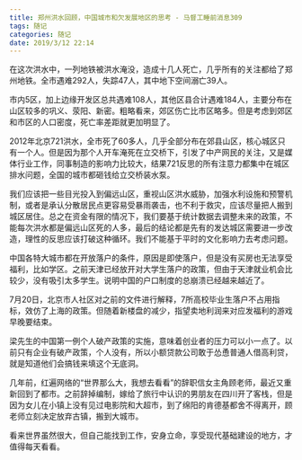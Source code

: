 ```yaml
---
title: 郑州洪水回顾，中国城市和欠发展地区的思考 - 马督工睡前消息309
tags: 随记
categories: 随记
date: 2019/3/12 22:14
---
```


在这次洪水中，一列地铁被洪水淹没，造成十几人死亡，几乎所有的关注都给了郑州地铁。全市遇难292人，失踪47人，其中地下空间溺亡39人。

市内5区，加上边缘开发区总共遇难108人，其他区县合计遇难184人，主要分布在山区较多的巩义、荥阳、新密。粗略看来，郊区伤亡比市区略多。但是考虑到郊区和市区的人口密度，死亡率差距就更加明显了。

2012年北京721洪水，全市死了60多人，几乎全部分布在郊县山区，核心城区只有一个人。但是因为那个人开车淹死在立交桥下，引发了中产网民的关注，又是媒体行业工作，同事制造的影响力比较大，结果721反思的所有注意力都集中在城区排水问题，全国的城市都砸钱给立交桥装水泵。

我们应该把一些目光投入到偏远山区，重视山区洪水威胁，加强水利设施和预警机制，或者是承认分散居民点更容易受暴雨袭击，也不利于救灾，应该尽量把人搬到城区居住。总之在资金有限的情况下，我们要基于统计数据去调整未来的政策，不能每次洪水都是偏远山区死的人多，最后的结论都是先有的发达城区需要进一步改造，理性的反思应该打破这种循环。我们不能基于平时的文化影响力去考虑问题。

中国各特大城市都在开放落户的条件，原因是即使落户，但是没有买房也无法享受福利，比如学区。之前天津已经放开对大学生落户的政策，但由于天津就业机会比较少，没有吸引太多学生。说明中国的户口制度的总崩溃已经越来越近了。

7月20日，北京市人社区对之前的文件进行解释，7所高校毕业生落户不占用指标，效仿了上海的政策。但随着新楼盘的减少，指望卖地利润来对应发福利的游戏早晚要结束。

梁先生的中国第一例个人破产政策的实施，意味着创业者的压力可以小一点了。以前只有企业有破产政策，个人没有，所以小额贷款公司敢于怂恿普通人借高利贷，就是知道他们会搞钱来填这个无底洞。

几年前，红遍网络的“世界那么大，我想去看看”的辞职信女主角顾老师，最近又重新回到了都市。之前辞掉编制，嫁给了旅行中认识的男朋友在四川开了客栈，但是因为女儿在小镇上没有见过电影院和大超市，到了绵阳的肯德基都舍不得离开，顾老师立刻决定放弃古镇，搬到大城市。

看来世界虽然很大，但自己能找到工作，安身立命，享受现代基础建设的地方，才值得每天看看。